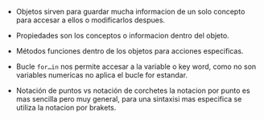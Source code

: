 * Objetos
sirven para guardar mucha informacion de un solo concepto para accesar a ellos
o modificarlos despues.

* Propiedades
son los conceptos o informacion dentro del objeto.

* Métodos
funciones dentro de los objetos para acciones especificas.

* Bucle `for…in`
nos permite accesar a la variable o key word, como no son variables numericas no aplica el bucle for estandar.

* Notación de puntos vs notación de corchetes
la notacion por punto es mas sencilla pero muy general, para una sintaxisi mas especifica se utiliza la notacion 
por brakets.
